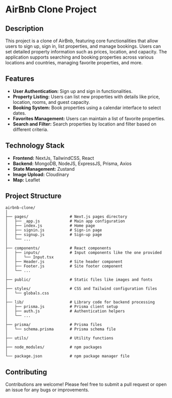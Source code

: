 
# AirBnb Clone Project

## Description
This project is a clone of AirBnb, featuring core functionalities that allow users to sign up, sign in, list properties, and manage bookings. Users can set detailed property information such as prices, location, and capacity. The application supports searching and booking properties across various locations and countries, managing favorite properties, and more.

## Features
- **User Authentication:** Sign up and sign in functionalities.
- **Property Listing:** Users can list new properties with details like price, location, rooms, and guest capacity.
- **Booking System:** Book properties using a calendar interface to select dates.
- **Favorites Management:** Users can maintain a list of favorite properties.
- **Search and Filter:** Search properties by location and filter based on different criteria.

## Technology Stack
- **Frontend:** NextJs, TailwindCSS, React
- **Backend:** MongoDB, NodeJS, ExpressJS, Prisma, Axios
- **State Management:** Zustand
- **Image Upload:** Cloudinary
- **Map:** Leaflet

## Project Structure
 ```
 airbnb-clone/
│
├── pages/                  # Next.js pages directory
│   ├── _app.js             # Main app configuration
│   ├── index.js            # Home page
│   ├── signin.js           # Sign-in page
│   ├── signup.js           # Sign-up page
│   └── ...
│
├── components/             # React components
│   ├── inputs/             # Input components like the one provided
│   │   └── Input.tsx
│   ├── Header.js           # Site header component
│   ├── Footer.js           # Site footer component
│   └── ...
│
├── public/                 # Static files like images and fonts
│
├── styles/                 # CSS and Tailwind configuration files
│   └── globals.css
│
├── lib/                    # Library code for backend processing
│   ├── prisma.js           # Prisma client setup
│   ├── auth.js             # Authentication helpers
│   └── ...
│
├── prisma/                 # Prisma files
│   └── schema.prisma       # Prisma schema file
│
├── utils/                  # Utility functions
│
├── node_modules/           # npm packages
│
└── package.json            # npm package manager file
```

## Contributing
Contributions are welcome! Please feel free to submit a pull request or open an issue for any bugs or improvements.